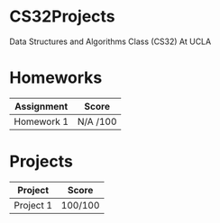 # CS32Projects
Data Structures and Algorithms Class (CS32) At UCLA
# Homeworks
|Assignment|Score|
|---------|--------|
|Homework 1|N/A /100|
# Projects
|Project|Score|
|--------|---------|
|Project 1| 100/100|
